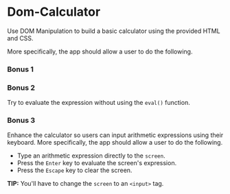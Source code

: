 # Dom-Calculator

Use DOM Manipulation to build a basic calculator using the provided HTML and CSS.



More specifically, the app should allow a user to do the following.

<!-- - Click an operand or operator button to append its corresponding text to the screen. -->
  <!-- - If the screen displays the message `Error`, don't append anything. -->
<!-- - Click the `clear` button to remove all the text from the screen. -->
<!-- - Click the `equals` button to evaluate the arithmetic expression shown in the screen. -->
  <!-- - If the expression is in format `operand(+|-|x|÷)operand`, evaluate the expression and update the screen with the result.
  - If the expression isn't in the correct format or when attempting to divide by zero, update the screen with the message `Error`. -->

### Bonus 1

<!-- Try to solve the exercise without changing the existing HTML nested inside the `buttons-container` tag. -->

### Bonus 2

Try to evaluate the expression without using the `eval()` function.

### Bonus 3

Enhance the calculator so users can input arithmetic expressions using their keyboard. More specifically, the app should allow a user to do the following.

- Type an arithmetic expression directly to the `screen`.
- Press the `Enter` key to evaluate the screen's expression.
- Press the `Escape` key to clear the screen.

**TIP:** You'll have to change the `screen` to an `<input>` tag.
